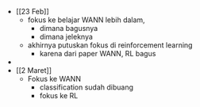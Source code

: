 - [[23 Feb]]
	- fokus ke belajar WANN lebih dalam,
		- dimana bagusnya
		- dimana jeleknya
	- akhirnya putuskan fokus di reinforcement learning
		- karena dari paper WANN, RL bagus
-
- [[2 Maret]]
	- Fokus ke WANN
		- classification sudah dibuang
		- fokus ke RL
